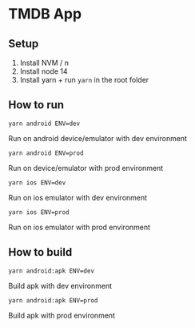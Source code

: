 # TMDB App

## Setup

1. Install NVM / n
2. Install node 14
3. Install yarn + run `yarn` in the root folder

## How to run

```
yarn android ENV=dev
```

Run on android device/emulator with dev environment

```
yarn android ENV=prod
```

Run on device/emulator with prod environment

```
yarn ios ENV=dev
```

Run on ios emulator with dev environment

```
yarn ios ENV=prod
```

Run on ios emulator with prod environment


## How to build

```
yarn android:apk ENV=dev
```

Build apk with dev environment

```
yarn android:apk ENV=prod
```

Build apk with prod environment